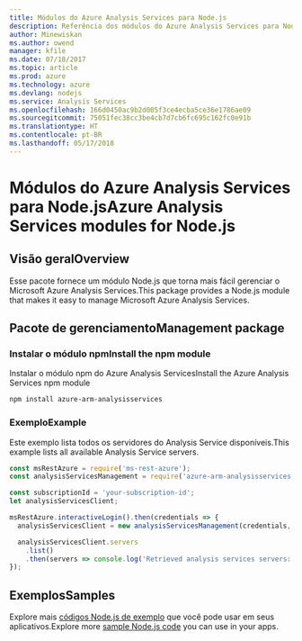 ```yaml
---
title: Módulos do Azure Analysis Services para Node.js
description: Referência dos módulos do Azure Analysis Services para Node.js
author: Minewiskan
ms.author: owend
manager: kfile
ms.date: 07/18/2017
ms.topic: article
ms.prod: azure
ms.technology: azure
ms.devlang: nodejs
ms.service: Analysis Services
ms.openlocfilehash: 166d0450ac9b2d005f3ce4ecba5ce36e1786ae09
ms.sourcegitcommit: 75051fec38cc3be4cb7d7cb6fc695c162fc0e91b
ms.translationtype: HT
ms.contentlocale: pt-BR
ms.lasthandoff: 05/17/2018
---
```

# <a name="azure-analysis-services-modules-for-nodejs"></a><span data-ttu-id="9d5b6-103">Módulos do Azure Analysis Services para Node.js</span><span class="sxs-lookup"><span data-stu-id="9d5b6-103">Azure Analysis Services modules for Node.js</span></span>

## <a name="overview"></a><span data-ttu-id="9d5b6-104">Visão geral</span><span class="sxs-lookup"><span data-stu-id="9d5b6-104">Overview</span></span>
<span data-ttu-id="9d5b6-105">Esse pacote fornece um módulo Node.js que torna mais fácil gerenciar o Microsoft Azure Analysis Services.</span><span class="sxs-lookup"><span data-stu-id="9d5b6-105">This package provides a Node.js module that makes it easy to manage Microsoft Azure Analysis Services.</span></span>

## <a name="management-package"></a><span data-ttu-id="9d5b6-106">Pacote de gerenciamento</span><span class="sxs-lookup"><span data-stu-id="9d5b6-106">Management package</span></span>

### <a name="install-the-npm-module"></a><span data-ttu-id="9d5b6-107">Instalar o módulo npm</span><span class="sxs-lookup"><span data-stu-id="9d5b6-107">Install the npm module</span></span>

<span data-ttu-id="9d5b6-108">Instalar o módulo npm do Azure Analysis Services</span><span class="sxs-lookup"><span data-stu-id="9d5b6-108">Install the Azure Analysis Services npm module</span></span>

```bash
npm install azure-arm-analysisservices
```

### <a name="example"></a><span data-ttu-id="9d5b6-109">Exemplo</span><span class="sxs-lookup"><span data-stu-id="9d5b6-109">Example</span></span>

<span data-ttu-id="9d5b6-110">Este exemplo lista todos os servidores do Analysis Service disponíveis.</span><span class="sxs-lookup"><span data-stu-id="9d5b6-110">This example lists all available Analysis Service servers.</span></span>

```javascript
const msRestAzure = require('ms-rest-azure');
const analysisServicesManagement = require('azure-arm-analysisservices');

const subscriptionId = 'your-subscription-id';
let analysisServicesClient;

msRestAzure.interactiveLogin().then(credentials => {
  analysisServicesClient = new analysisServicesManagement(credentials, subscriptionId);

  analysisServicesClient.servers
    .list()
    .then(servers => console.log('Retrieved analysis services servers: ', servers));
});
```

## <a name="samples"></a><span data-ttu-id="9d5b6-111">Exemplos</span><span class="sxs-lookup"><span data-stu-id="9d5b6-111">Samples</span></span>

<span data-ttu-id="9d5b6-112">Explore mais [códigos Node.js de exemplo](https://azure.microsoft.com/resources/samples/?platform=nodejs) que você pode usar em seus aplicativos.</span><span class="sxs-lookup"><span data-stu-id="9d5b6-112">Explore more [sample Node.js code](https://azure.microsoft.com/resources/samples/?platform=nodejs) you can use in your apps.</span></span>
